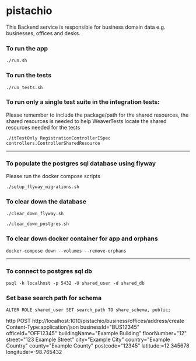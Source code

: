 # pistachio

This Backend service is responsible for business domain data e.g. businesses, offices and desks.

### To run the app

```
./run.sh
```

### To run the tests

```
./run_tests.sh
```

### To run only a single test suite in the integration tests:

Please remember to include the package/path for the shared resources,
the shared resources is needed to help WeaverTests locate the shared resources needed for the tests

```
./itTestOnly RegistrationControllerISpec controllers.ControllerSharedResource 
```

---

### To populate the postgres sql database using flyway

Please run the docker compose scripts

```
./setup_flyway_migrations.sh
```

### To clear down the database

```
./clear_down_flyway.sh
```

```
./clear_down_postgres.sh
```

### To clear down docker container for app and orphans
```
docker-compose down --volumes --remove-orphans
```

---

### To connect to postgres sql db

```
psql -h localhost -p 5432 -U shared_user -d shared_db
```

### Set base search path for schema

```
ALTER ROLE shared_user SET search_path TO share_schema, public;
```


http POST http://localhost:1010/pistachio/business/offices/address/create Content-Type:application/json businessId="BUS12345" officeId="OFF12345" buildingName="Example Building" floorNumber="12" street="123 Example Street" city="Example City" country="Example Country" county="Example County" postcode="12345" latitude:=12.345678 longitude:=-98.765432
